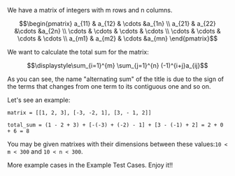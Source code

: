 We have a matrix of integers with m rows and n columns.


```math
\begin{pmatrix}
   a_{11} & a_{12} & \cdots &a_{1n} \\
   a_{21} & a_{22}  &\cdots &a_{2n} \\
   \cdots & \cdots & \cdots & \cdots \\
   \cdots & \cdots & \cdots & \cdots \\
    a_{m1} & a_{m2} & \cdots &a_{mn}
\end{pmatrix}
```

We want to calculate the total sum for the matrix:


```math
\displaystyle\sum_{i=1}^{m} \sum_{j=1}^{n} (-1)^{i+j}a_{ij}
```

As you can see, the name "alternating sum" of the title is due to the sign of the terms that changes from one term to its contiguous one and so on.

Let's see an example:
```
matrix = [[1, 2, 3], [-3, -2, 1], [3, - 1, 2]]

total_sum = (1 - 2 + 3) + [-(-3) + (-2) - 1] + [3 - (-1) + 2] = 2 + 0 + 6 = 8
```
You may be given matrixes with their dimensions between these values:```10 < m < 300``` and ```10 < n < 300```.

More example cases in the Example Test Cases.
Enjoy it!!
